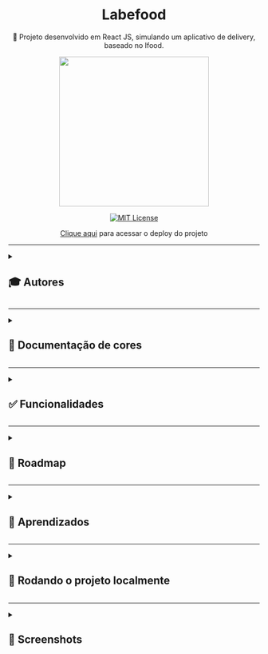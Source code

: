 <div align="center">
  
# Labefood
  
🚀 Projeto desenvolvido em React JS, simulando um aplicativo de delivery, baseado no Ifood.
  
  <img src="https://user-images.githubusercontent.com/70871620/193394398-3df5a2ef-a12c-4aca-85b1-b5bcee5845d8.gif" width="300px">
  
<br>
  
[![MIT License](https://img.shields.io/badge/License-MIT-green.svg)](https://choosealicense.com/licenses/mit/)
 
[Clique aqui](https://bitter-plot.surge.sh) para acessar o deploy do projeto
  
</div>

---

<details>
<summary><h2>🎓 Autores</h2></summary>

<div align="center">
  
[Daniel da Silva](https://github.com/DanielSiilva) |  [Douglas Williams](https://github.com/DouglasWilliams298) |  [Matheus Queiroz](https://github.com/matheusqueirozds) |  [Roberta Vieira](https://github.com/VieiraMeloRoberta) |  [Victoria Moreira](https://github.com/vdsmoreira)
:-------------------------:|:-------------------------:|:-------------------------:|:-------------------------:|:-------------------------:
 <a href="https://github.com/DanielSiilva"><img src="https://avatars.githubusercontent.com/u/94769388?v=4" width="100px;" alt="Foto do Daniel da Silva no GitHub"/></a> | <a href="https://github.com/DouglasWilliams298"><img src="https://avatars.githubusercontent.com/u/97309506?v=4" width="100px;" alt="Foto do Douglas Williams no GitHub"/></a> | <a href="https://github.com/matheusqueirozds"><img src="https://avatars.githubusercontent.com/u/70871620?v=4" width="100px;" alt="Foto do Matheus Queiroz no GitHub"/></a> | <a href="https://github.com/VieiraMeloRoberta"><img src="https://avatars.githubusercontent.com/u/26907988?v=4" width="100px;" alt="Foto da Roberta Vieira no GitHub"/></a> | <a href="https://github.com/vdsmoreira"><img src="https://avatars.githubusercontent.com/u/102546653?v=4" width="100px;" alt="Foto da Roberta Vieira no GitHub"/></a>
  
</div>
</details>

---

<details>
<summary><h2>🎨 Documentação de cores</h2></summary>
<div align="center">

| Cor      | Hexadecimal                                |
| -------- | ------------------------------------------ |
| lipstick | <span style=(color:#e8222e)>#e8222e</span> |

</div>  
</details>

---

<details>
<summary><h2>✅ Funcionalidades</h2></summary>

Além do design das telas estar dentro do modelo proposto, o usuário pode:

-  [x] Criar uma conta, cadastrando seus dados pessoais e seu endereço
-  [x] Receber uma mensagem de erro clara, caso haja alguma informação divergente do solicitado.
-  [x] Ser redirecionado para a tela de lista de restaurantes, após finalizar o cadastro
-  [x] Visualizar uma lista com todos os restaurantes
-  [x] Buscar um restaurante por nome
-  [x] Filtrar os restaurantes por categoria
-  [x] Clicar no card de um restaurante para visualizar a tela com seu cardápio
-  [x] Visualizar as informações do restaurante (foto, nome, tipo, tempo de entrega, frete, endereço)
-  [x] Visualizar seus dados pessoais e endereço
-  [x] Editar seus dados pessoais e endereço

</details>  
  
 --- 
 
<details>
<summary><h2>🚫 Roadmap</h2></summary>

Para concluir o projeto ainda falta permitir que o usuário:

-  [ ] Visualize os pratos do restaurante, divididos em categorias (exemplo: principais, sobremesas, entradas, etc)
-  [ ] Visualize as informações de cada prato (foto, nome, descrição, preço)
-  [ ] Adicione pratos no carrinho e selecionar a quantidade de cada prato
-  [ ] Remova itens do carrinho
-  [ ] Visualize a lista de itens que adicionou ao carrinho. Caso não tenha adicionado nenhum item, vê uma mensagem de "Carrinho Vazio"
-  [ ] Visualize, no topo da tela, o endereço de entrega
-  [ ] Visualize o preço total da compra, que é corretamente calculado de acordo com o preço e quantidade de cada item adicionado
-  [ ] Selecione uma forma de pagamento dentre as opções de cartão e dinheiro
-  [ ] Conclua um pedido e, ao fazê-lo, vê um banner de "Pedido em Andamento" com os dados do pedido (esse banner fica ativo durante X minutos, sendo X o tempo de entrega do restaurante)
-  [ ] Visualize o seu histórico de pedidos concluídos, ou seja, após o tempo de entrega do estabelecimento, o seu pedido aparece nessa lista.

</details>  
  
 --- 
 
<details>
<summary><h2>🎯 Aprendizados</h2></summary>

Com esse projeto, aprofundamos os conhecimentos adquiridos no React JS. Começamos vendo os hooks mais utilizados - useState e useEffect. Depois, vimos como implementar as funcionalidades mais comuns em aplicações de Frontend: formulários, autenticação, routers e estilizações.

</details>    
  
 ---

<details>
<summary><h2>🔄 Rodando o projeto localmente</h2></summary>  
  
Clone o projeto via HTTPS

```bash
  git clone https://github.com/future4code/Jemison-labe-food2.git
```

Entre no diretório do projeto

```bash
  cd Jemison-labe-food2
```

Instale todas as dependências abaixo:

```bash
  npm i axios
```

```bash
  npm i @mui/material @emotion/react @emotion/styled
```

```bash
  npm i react-icons
```

```bash
  npm i react-router-dom
```

```bash
  npm i styled-components
```

Inicie o servidor

```bash
  npm run start
```

</details>  
  
 --- 
 
<details>
<summary><h2>🔳 Screenshots</h2></summary>

<div>

| Home                                                                                                                                                    | Página de login                                                                                                                                          | Cadastro usuário                                                                                                                                          | Cadastro endereço                                                                                                                                          |
| ------------------------------------------------------------------------------------------------------------------------------------------------------- | -------------------------------------------------------------------------------------------------------------------------------------------------------- | --------------------------------------------------------------------------------------------------------------------------------------------------------- | ---------------------------------------------------------------------------------------------------------------------------------------------------------- |
| <img src="https://user-images.githubusercontent.com/70871620/192125337-1c294b66-7768-40ae-b8e6-864a738d6253.png" width="300px" title="Página inicial"/> | <img src="https://user-images.githubusercontent.com/70871620/192125396-465d97d9-3887-4a45-b9bb-5f1cc1ce1888.png" width="300px" title="Página de login"/> | <img src="https://user-images.githubusercontent.com/70871620/193394748-9c115a65-9b8a-4ae7-8584-b08f29591442.png" width="300px" title="Cadastro usuário"/> | <img src="https://user-images.githubusercontent.com/70871620/193394770-e111057e-5799-41cb-aa82-2e91f29741e2.png" width="300px" title="Cadastro endereço"/> |

| Feed                                                                                                                                          | Restaurante                                                                                                                                          | Carrinho                                                                                                                                          | Perfil                                                                                                                                          |
| --------------------------------------------------------------------------------------------------------------------------------------------- | ---------------------------------------------------------------------------------------------------------------------------------------------------- | ------------------------------------------------------------------------------------------------------------------------------------------------- | ----------------------------------------------------------------------------------------------------------------------------------------------- |
| <img src="https://user-images.githubusercontent.com/70871620/192125484-7a53f48d-6069-42b2-9606-a51a59807a6b.png" width="300px" title="Feed"/> | <img src="https://user-images.githubusercontent.com/70871620/193394784-36f42aa4-885c-4022-adda-00d57786359e.png" width="300px" title="Restaurante"/> | <img src="https://user-images.githubusercontent.com/70871620/193394841-e37092ba-6365-42a1-a846-3e1a1b8fc686.png" width="300px" title="Carrinho"/> | <img src="https://user-images.githubusercontent.com/70871620/193394847-04a43e53-3da7-4c47-8648-2595ce82867c.png" width="300px" title="Perfil"/> |

</div>
  
</details>
